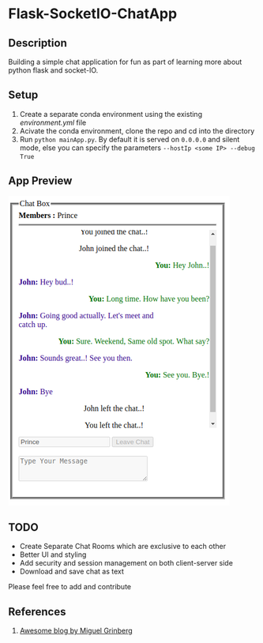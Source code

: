 # Flask-SocketIO-ChatApp

## Description
Building a simple chat application for fun as part of learning more about python flask and socket-IO.

## Setup
1. Create a separate conda environment using the existing *environment.yml* file
2. Acivate the conda environment, clone the repo and cd into the directory
3. Run `python mainApp.py`. By default it is served on `0.0.0.0` and silent mode, else you can specify the parameters `--hostIp <some IP> --debug True` 

## App Preview
![Application Preview](https://github.com/kr-prince/Flask-SocketIO-ChatApp/blob/master/chat.png)

## TODO
* Create Separate Chat Rooms which are exclusive to each other
* Better UI and styling
* Add security and session management on both client-server side
* Download and save chat as text

Please feel free to add and contribute

## References
1. [Awesome blog by Miguel Grinberg](https://blog.miguelgrinberg.com/post/easy-websockets-with-flask-and-gevent)
